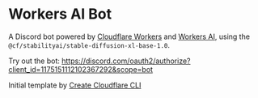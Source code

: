 # Workers AI Bot

A Discord bot powered by [Cloudflare Workers](https://workers.cloudflare.com) and [Workers AI](https://ai.cloudflare.com), using the `@cf/stabilityai/stable-diffusion-xl-base-1.0`.

Try out the bot: https://discord.com/oauth2/authorize?client_id=1175151112102367292&scope=bot

Initial template by [Create Cloudflare CLI](https://developers.cloudflare.com/pages/get-started/c3/)
